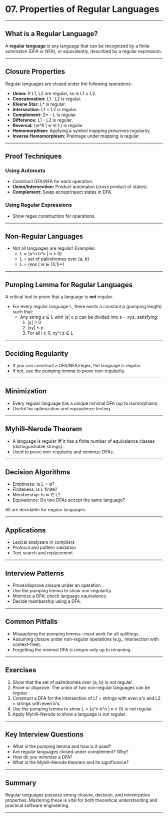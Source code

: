 # 07. Properties of Regular Languages

---

## What is a Regular Language?

A **regular language** is any language that can be recognized by a finite automaton (DFA or NFA), or equivalently, described by a regular expression.

---

## Closure Properties

Regular languages are closed under the following operations:

- **Union:** If L1, L2 are regular, so is L1 ∪ L2.
- **Concatenation:** L1 ⋅ L2 is regular.
- **Kleene Star:** L* is regular.
- **Intersection:** L1 ∩ L2 is regular.
- **Complement:** Σ* - L is regular.
- **Difference:** L1 - L2 is regular.
- **Reversal:** {w^R | w ∈ L} is regular.
- **Homomorphism:** Applying a symbol mapping preserves regularity.
- **Inverse Homomorphism:** Preimage under mapping is regular.

---

## Proof Techniques

### Using Automata

- Construct DFA/NFA for each operation.
- **Union/Intersection:** Product automaton (cross product of states).
- **Complement:** Swap accept/reject states in DFA.

### Using Regular Expressions

- Show regex construction for operations.

---

## Non-Regular Languages

- Not all languages are regular! Examples:
  - L = {a^n b^n | n ≥ 0}
  - L = set of palindromes over {a, b}
  - L = {ww | w ∈ {0,1}*}

---

## Pumping Lemma for Regular Languages

A critical tool to prove that a language is **not** regular.

- For every regular language L, there exists a constant p (pumping length) such that:
    - Any string s ∈ L with |s| ≥ p can be divided into s = xyz, satisfying:
        1. |y| > 0
        2. |xy| ≤ p
        3. For all i ≥ 0, xy^i z ∈ L

---

## Deciding Regularity

- If you can construct a DFA/NFA/regex, the language is regular.
- If not, use the pumping lemma to prove non-regularity.

---

## Minimization

- Every regular language has a unique minimal DFA (up to isomorphism).
- Useful for optimization and equivalence testing.

---

## Myhill–Nerode Theorem

- A language is regular iff it has a finite number of equivalence classes (distinguishable strings).
- Used to prove non-regularity and minimize DFAs.

---

## Decision Algorithms

- Emptiness: Is L = ∅?
- Finiteness: Is L finite?
- Membership: Is w ∈ L?
- Equivalence: Do two DFAs accept the same language?

All are decidable for regular languages.

---

## Applications

- Lexical analyzers in compilers
- Protocol and pattern validation
- Text search and replacement

---

## Interview Patterns

- Prove/disprove closure under an operation.
- Use the pumping lemma to show non-regularity.
- Minimize a DFA; check language equivalence.
- Decide membership using a DFA.

---

## Common Pitfalls

- Misapplying the pumping lemma—must work for all splittings.
- Assuming closure under non-regular operations (e.g., intersection with context-free).
- Forgetting the minimal DFA is unique only up to renaming.

---

## Exercises

1. Show that the set of palindromes over {a, b} is not regular.
2. Prove or disprove: The union of two non-regular languages can be regular.
3. Construct a DFA for the intersection of L1 = strings with even a's and L2 = strings with even b's.
4. Use the pumping lemma to show L = {a^n b^n | n ≥ 0} is not regular.
5. Apply Myhill–Nerode to show a language is not regular.

---

## Key Interview Questions

- What is the pumping lemma and how is it used?
- Are regular languages closed under complement? Why?
- How do you minimize a DFA?
- What is the Myhill–Nerode theorem and its significance?

---

## Summary

Regular languages possess strong closure, decision, and minimization properties. Mastering these is vital for both theoretical understanding and practical software engineering.

---
